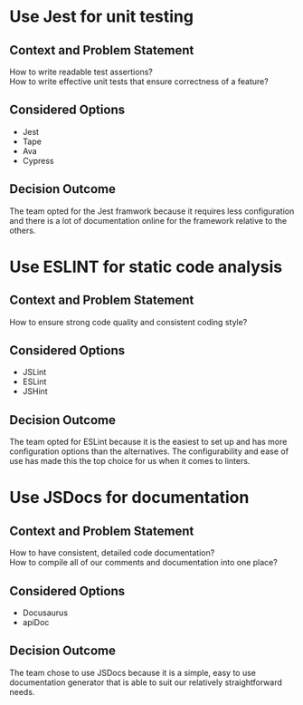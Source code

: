 # Use Jest for unit testing

## Context and Problem Statement

How to write readable test assertions? <br>
How to write effective unit tests that ensure correctness of a feature?

## Considered Options

* Jest
* Tape
* Ava
* Cypress

## Decision Outcome

The team opted for the Jest framwork because it requires less configuration and there is a lot of documentation online for the framework relative to the others.

# Use ESLINT for static code analysis

## Context and Problem Statement

How to ensure strong code quality and consistent coding style?

## Considered Options

* JSLint
* ESLint
* JSHint

## Decision Outcome

The team opted for ESLint because it is the easiest to set up and has more configuration options than the alternatives. The configurability and ease of use has made this the top choice for us when it comes to linters.

# Use JSDocs for documentation

## Context and Problem Statement

How to have consistent, detailed code documentation? <br>
How to compile all of our comments and documentation into one place?

## Considered Options 

* Docusaurus
* apiDoc

## Decision Outcome

The team chose to use JSDocs because it is a simple, easy to use documentation generator that is able to suit our relatively straightforward needs.
